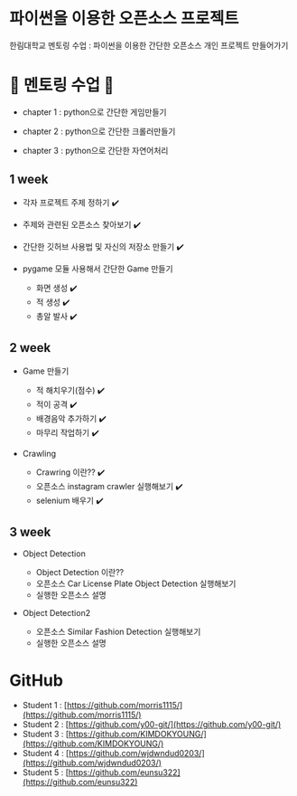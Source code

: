 # 파이썬을 이용한 오픈소스 프로젝트

한림대학교 멘토링 수업 : 파이썬을 이용한 간단한 오픈소스 개인 프로젝트 만들어가기

# 🏃 멘토링 수업 🏃

- chapter 1 : python으로 간단한 게임만들기

- chapter 2 : python으로 간단한 크롤러만들기

- chapter 3 : python으로 간단한 자연어처리

## 1 week 

- 각자 프로젝트 주제 정하기 ✔️

- 주제와 관련된 오픈소스 찾아보기 ✔️

- 간단한 깃허브 사용법 및 자신의 저장소 만들기 ✔️

- pygame 모듈 사용해서 간단한 Game 만들기
  + 화면 생성 ✔️
  + 적 생성 ✔️
  + 총알 발사 ✔️

## 2 week
- Game 만들기
  + 적 해치우기(점수) ✔️
  + 적이 공격 ✔️
  + 배경음악 추가하기 ✔️
  + 마무리 작업하기 ✔️
  
- Crawling
  + Crawring 이란?? ✔️
  + 오픈소스 instagram crawler 실행해보기 ✔️
  + selenium 배우기 ✔️

## 3 week
- Object Detection
  + Object Detection 이란??
  + 오픈소스 Car License Plate Object Detection 실행해보기
  + 실행한 오픈소스 설명
  
- Object Detection2
  + 오픈소스 Similar Fashion Detection 실행해보기
  + 실행한 오픈소스 설명


# GitHub 
- Student 1 : [https://github.com/morris1115/](https://github.com/morris1115/)
- Student 2 : [https://github.com/y00-git/](https://github.com/y00-git/)
- Student 3 : [https://github.com/KIMDOKYOUNG/](https://github.com/KIMDOKYOUNG/)
- Student 4 : [https://github.com/wjdwndud0203/](https://github.com/wjdwndud0203/)
- Student 5 : [https://github.com/eunsu322](https://github.com/eunsu322)
